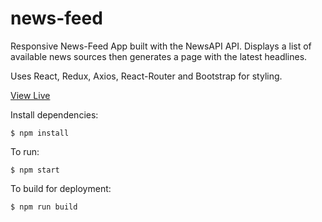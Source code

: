 # news-feed

Responsive News-Feed App built with the NewsAPI API. Displays a list of available news sources then generates a page with the latest headlines.

Uses React, Redux, Axios, React-Router and Bootstrap for styling.

[View Live](https://nseyf.github.io/news-feed)

Install dependencies:

`$ npm install`

To run:

`$ npm start`

To build for deployment:

`$ npm run build`
